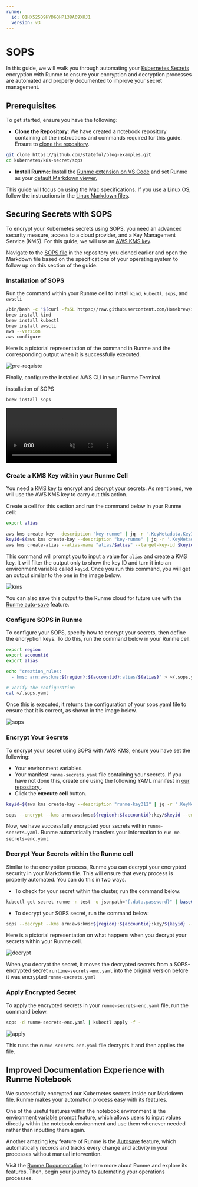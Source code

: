 ```yaml
---
runme:
  id: 01HX525D9HYD6QHP138A69XKJ1
  version: v3
---
```


# SOPS

In this guide, we will walk you through automating your [Kubernetes Secrets](https://kubernetes.io/docs/concepts/configuration/secret/) encryption with Runme to ensure your encryption and decryption processes are automated and properly documented to improve your secret management.

## Prerequisites

To get started, ensure you have the following:

- **Clone the Repository**: We have created a notebook repository containing all the instructions and commands required for this guide. Ensure to [clone the repository](https://github.com/stateful/blog-examples/tree/main/kubernetes/k8s-secret).

```sh {"id":"01HYB8PHFXW143RJBD4D54M13J"}
git clone https://github.com/stateful/blog-examples.git
cd kubernetes/k8s-secret/sops
```

- **Install Runme:** Install the [Runme extension on VS Code](https://marketplace.visualstudio.com/items?itemName=stateful.runme) and set Runme as your [default Markdown viewer.](https://docs.runme.dev/installation/vscode#how-to-set-vs-code-as-your-default-markdown-viewer)

This guide will focus on using the Mac specifications. If you use a Linux OS, follow the instructions in the [Linux Markdown files](https://github.com/stateful/blog-examples/blob/main/kubernetes/k8s-secret/sops/sops-linux.md).

## Securing Secrets with SOPS

To encrypt your Kubernetes secrets using SOPS, you need an advanced security measure, access to a cloud provider, and a Key Management Service (KMS). For this guide, we will use an [AWS KMS key](https://docs.aws.amazon.com/kms/latest/developerguide/concepts.html#kms_keys).

Navigate to the [SOPS file](https://github.com/stateful/blog-examples/tree/main/kubernetes/k8s-secret/sops) in the repository you cloned earlier and open the Markdown file based on the specifications of your operating system to follow up on this section of the guide.

### Installation of SOPS

Run the command within your Runme cell to install `kind`, `kubectl`, `sops`, and `awscli`

```sh {"id":"01HYB8WW0CTPYGZQF5M3AJ9DZV"}
/bin/bash -c "$(curl -fsSL https://raw.githubusercontent.com/Homebrew/install/HEAD/install.sh)"
brew install kind
brew install kubectl
brew install awscli
aws --version
aws configure
```

Here is a pictorial representation of the command in Runme and the corresponding output when it is successfully executed.

![pre-requiste](/img/guide-page/prerequiste-sops.png)

Finally, configure the installed AWS CLI in your Runme Terminal.

installation of SOPS

```sh {"id":"01HYB8ZHQ50C7XCAQHZBTDGQW2"}
brew install sops
```

<video autoPlay loop muted playsInline controls>
  <source src="/videos/runme-sops.mp4" type="video/mp4" />
  <source src="/videos/runme-sops.webm" type="video/webm" />
</video>

### Create a KMS Key within your Runme Cell

You need a [KMS key](https://docs.aws.amazon.com/kms/latest/developerguide/overview.html) to encrypt and decrypt your secrets. As mentioned, we will use the AWS KMS key to carry out this action.

Create a cell for this section and run the command below in your Runme cell:

```sh {"id":"01HYB94C7Z7PSNSQDSNCQF3JZ1"}
export alias

aws kms create-key --description "key-runme" | jq -r '.KeyMetadata.KeyId'
keyid=$(aws kms create-key --description "key-runme" | jq -r '.KeyMetadata.KeyId')
aws kms create-alias --alias-name "alias/$alias" --target-key-id $keyid

```

This command will prompt you to input a value for `alias` and create a KMS key. It will filter the output only to show the key ID and turn it into an environment variable called `keyid`. Once you run this command, you will get an output similar to the one in the image below.

![kms](/img/guide-page/kms-key-runme.png)

You can also save this output to the Runme cloud for future use with the [Runme auto-save](https://docs.runme.dev/configuration/auto-save) feature.

### Configure SOPS in Runme

To configure your SOPS, specify how to encrypt your secrets, then define the encryption keys. To do this, run the command below in your Runme cell.

```sh {"id":"01HYB966JRP1S03E8RZBVDGRVB"}
export region
export accountid
export alias

echo "creation_rules:
  - kms: arn:aws:kms:${region}:${accountid}:alias/${alias}" > ~/.sops.yaml

# Verify the configuration
cat ~/.sops.yaml
```

Once this is executed, it returns the configuration of your sops.yaml file to ensure that it is correct, as shown in the image below.

![sops](/img/guide-page/configure-sops-runme.png)

### Encrypt Your Secrets

To encrypt your secret using SOPS with AWS KMS, ensure you have set the following:

- Your environment variables.
- Your manifest `runme-secrets.yaml` file containing your secrets. If you have not done this, create one using the following YAML manifest in [our repository ](https://github.com/stateful/blog-examples/blob/main/kubernetes/k8s-secret/sops/runme-secrets.yaml).
- Click the **execute cell** button.

```sh {"id":"01HYB97H8JC4MJNTW68Z9TYWHA"}
keyid=$(aws kms create-key --description "runme-key312" | jq -r '.KeyMetadata.KeyId')

sops --encrypt --kms arn:aws:kms:${region}:${accountid}:key/$keyid --encryption-context Role:runme-test --encrypted-regex password runme-secrets.yaml > runme-secrets-enc.yaml
```

Now, we have successfully encrypted your secrets within `runme-secrets.yaml`. Runme automatically transfers your information to `run me-secrets-enc.yaml`.

### Decrypt Your Secrets within the Runme cell

Similar to the encryption process, Runme you can decrypt your encrypted security in your Markdown file. This will ensure that every process is properly automated. You can do this in two ways.

- To check for your secret within the cluster, run the command below:

```sh {"id":"01HYB9A1R7T6JZSMTHMB3914AA"}
kubectl get secret runme -n test -o jsonpath="{.data.password}" | base64 --decode
```

- To decrypt your SOPS secret, run the command below:

```sh {"id":"01HYB8K0MS4B3PMA8ZSZSA3MJ0"}
sops --decrypt --kms arn:aws:kms:${region}:${accountid}:key/${keyid} --encryption-context Role:runme-test --encrypted-regex password runme-secrets-enc.yaml > runme-secrets.yaml
```

Here is a pictorial representation on what happens when you decrypt your secrets within your Runme cell.

![decrypt](/img/guide-page/runme-decrypts.png)

When you decrypt the secret, it moves the decrypted secrets from a SOPS-encrypted secret `runtime-secrets-enc.yaml` into the original version before it was encrypted `runme-secrets.yaml`

### Apply Encrypted Secret

To apply the encrypted secrets in your `runme-secrets-enc.yaml` file, run the command below.

```sh {"id":"01HYB8K0MTHK21S2GDK42MH3EQ"}
sops -d runme-secrets-enc.yaml | kubectl apply -f -
```

![apply](/img/guide-page/secrets-apply-runme.png)

This runs the `runme-secrets-enc.yaml` file decrypts it and then applies the file.

## Improved Documentation Experience with Runme Notebook

We successfully encrypted our Kubernetes secrets inside our Markdown file. Runme makes your automation process easy with its features.

One of the useful features within the notebook environment is the [environment variable prompt](/getting-started/features#environment-variable-prompts) feature, which allows users to input values directly within the notebook environment and use them whenever needed rather than inputting them again.

Another amazing key feature of Runme is the [Autosave](https://docs.runme.dev/configuration/auto-save) feature, which automatically records and tracks every change and activity in your processes without manual intervention.

Visit the [Runme Documentation](https://docs.runme.dev/) to learn more about Runme and explore its features. Then, begin your journey to automating your operations processes.

